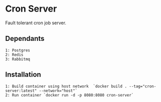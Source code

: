 # Cron Server

Fault tolerant cron job server.

## Dependants

    1: Postgres
    2: Redis
    3: Rabbitmq

## Installation
    
    1: Build container using host network  `docker build . --tag="cron-server:latest" --network="host"`
    2: Run container `docker run -d -p 8080:8080 cron-server`